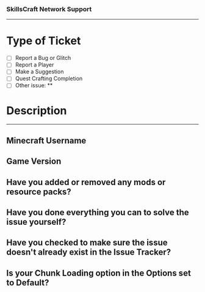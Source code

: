 ### SkillsCraft Network Support ###
---

<Enter your responses for short response questions in the empty line BELOW the question.>
<Please do not use or remove the less than or greater than signs in this ticket.>
<Before you submit a ticket, make sure to do all you can to resolve the issue yourself.>

# Type of Ticket #
<Replace the space between the square brackets with an X in the box in the area you need help in.>

- [ ] Report a Bug or Glitch <Please go in detail about how to reproduce the bug or glitch in the description.>
- [ ] Report a Player <Provide evidence and describe how the player broke the rules.>
- [ ] Make a Suggestion <Describe what you would like to see added in SkillsCraft Network.>
- [ ] Quest Crafting Completion <An administrator will verify that you have crafted the item. Provide evidence in the description that you have the item.>
- [ ] Other issue: <Name your issue next to the asterisks in the space below this line. End your response with two asterisks.>
**
# Description #
<Describe your issue in the space above the three dashes. Do not type on the dashes. Provide evidence if necessary. Upload images on Imgur and include the direct link to the image if you need to attach images.>



---
## Minecraft Username ##

## Game Version ##

## Have you added or removed any mods or resource packs? ##
<Please list the mods or resource packs that you have added or removed if your answer is Yes.>

## Have you done everything you can to solve the issue yourself? ##
<If the answers for this question and the following questions are No do not submit an Issue until you can say Yes to all three.>

## Have you checked to make sure the issue doesn't already exist in the Issue Tracker? ##

## Is your Chunk Loading option in the Options set to Default? ##
